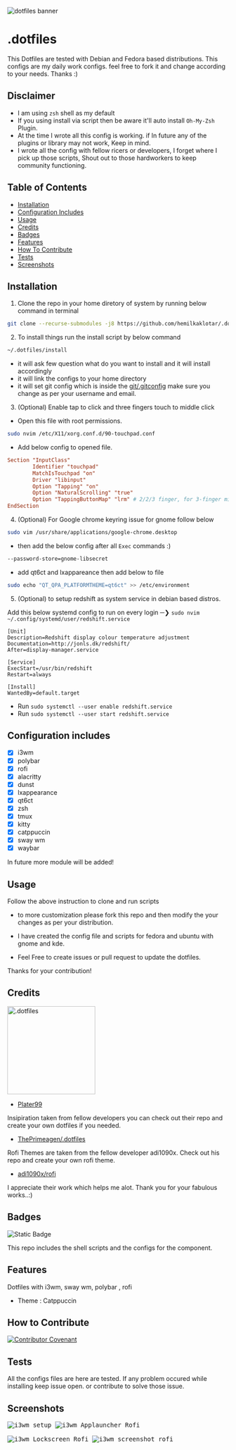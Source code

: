 <img src="assets/images/dotfiles_banner.png" alt="dotfiles banner"  /><bt />

# .dotfiles

This Dotfiles are tested with Debian and Fedora based distributions.
This configs are my daily work configs. feel free to fork it and change according to your needs.
Thanks :)

## Disclaimer

- I am using `zsh` shell as my default
- If you using install via script then be aware it'll auto install `Oh-My-Zsh` Plugin.
- At the time I wrote all this config is working. if In future any of the plugins or library may not work, Keep in mind.
- I wrote all the config with fellow ricers or developers, I forget where I pick up those scripts, Shout out to those hardworkers to keep community functioning.

## Table of Contents

- [Installation](#installation)
- [Configuration Includes](#configuration-includes)
- [Usage](#usage)
- [Credits](#credits)
- [Badges](#badges)
- [Features](#features)
- [How To Contribute](#how-to-contribute)
- [Tests](#tests)
- [Screenshots](#screenshots)

## Installation

1. Clone the repo in your home diretory of system by running below command in terminal

```bash
git clone --recurse-submodules -j8 https://github.com/hemilkaklotar/.dotfiles.git ~/.dotfiles
```

2. To install things run the install script by below command

```bash
~/.dotfiles/install
```

- it will ask few question what do you want to install and it will install accordingly
- it will link the configs to your home directory
- it will set git config which is inside the [git/.gitconfig](git/.gitconfig) make sure you change as per your username and email.

3. (Optional) Enable tap to click and three fingers touch to middle click

- Open this file with root permissions.

```bash
sudo nvim /etc/X11/xorg.conf.d/90-touchpad.conf
```

- Add below config to opened file.

```conf
Section "InputClass"
        Identifier "touchpad"
        MatchIsTouchpad "on"
        Driver "libinput"
        Option "Tapping" "on"
        Option "NaturalScrolling" "true"
        Option "TappingButtonMap" "lrm" # 2/2/3 finger, for 3-finger middle lrm
EndSection
```

4. (Optional) For Google chrome keyring issue for gnome follow below

```bash
sudo vim /usr/share/applications/google-chrome.desktop
```

- then add the below config after all `Exec` commands :)

```bash
--password-store=gnome-libsecret
```

- add qt6ct and lxappareance then add below to file

```bash
sudo echo "QT_QPA_PLATFORMTHEME=qt6ct" >> /etc/environment
```

5. (Optional) to setup redshift as system service in debian based distros.

Add this below systemd config to run on every login ─❯ `sudo nvim ~/.config/systemd/user/redshift.service`

```
[Unit]
Description=Redshift display colour temperature adjustment
Documentation=http://jonls.dk/redshift/
After=display-manager.service

[Service]
ExecStart=/usr/bin/redshift
Restart=always

[Install]
WantedBy=default.target
```

- Run `sudo systemctl --user enable redshift.service`
- Run `sudo systemctl --user start redshift.service`

## Configuration includes

- [x] i3wm
- [x] polybar
- [x] rofi
- [x] alacritty
- [x] dunst
- [x] lxappearance
- [x] qt6ct
- [x] zsh
- [x] tmux
- [x] kitty
- [x] catppuccin
- [x] sway wm
- [x] waybar

In future more module will be added!

## Usage

Follow the above instruction to clone and run scripts

- to more customization please fork this repo and then modify the your changes as per your distribution.

- I have created the config file and scripts for fedora and ubuntu with gnome and kde.

- Feel Free to create issues or pull request to update the dotfiles.

Thanks for your contribution!

## Credits

<!-- ![.dotfiles](assets/images/the_person.jpg) -->
<img src="assets/images/the_person.jpg" alt=".dotfiles" width="200"/>

- [Plater99](https://github.com/plater99)

Insipiration taken from fellow developers
you can check out their repo and create your own dotfiles if you needed.

- [ThePrimeagen/.dotfiles](https://github.com/ThePrimeagen/.dotfiles.git)

Rofi Themes are taken from the fellow developer adi1090x.
Check out his repo and create your own rofi theme.

- [adi1090x/rofi](https://github.com/adi1090x/rofi)

I appreciate their work which helps me alot. Thank you for your fabulous works..:)

## Badges

![Static Badge](https://img.shields.io/badge/100%25-Shell-blue)

This repo includes the shell scripts and the configs for the component.

## Features

Dotfiles with i3wm, sway wm, polybar , rofi

- Theme : Catppuccin

## How to Contribute

[![Contributor Covenant](https://img.shields.io/badge/Contributor%20Covenant-2.1-4baaaa.svg)](CODE_OF_CONDUCT.md)

## Tests

All the configs files are here are tested.
If any problem occured while installing keep issue open. or contribute to solve those issue.

## Screenshots

<pre>
<img src="assets/images/i3wm_Polybar_setup.png" alt="i3wm setup"  /> <img src="assets/images/AppLauncher.png" alt="i3wm Applauncher Rofi" /> <br />
<img src="assets/images/Lockscreen.png" alt="i3wm Lockscreen Rofi" /> <img src="assets/images/Screenshot.png" alt="i3wm screenshot rofi" />
</pre>

